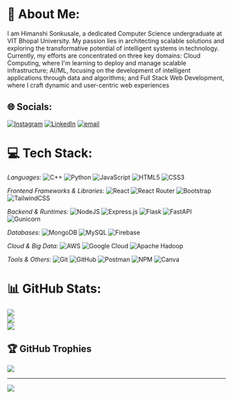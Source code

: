 # 💫 About Me:
I am Himanshi Sonkusale, a dedicated Computer Science undergraduate at VIT Bhopal University. My passion lies in architecting scalable solutions and exploring the transformative potential of intelligent systems in technology. Currently, my efforts are concentrated on three key domains: Cloud Computing, where I'm learning to deploy and manage scalable infrastructure; AI/ML, focusing on the development of intelligent applications through data and algorithms; and Full Stack Web Development, where I craft dynamic and user-centric web experiences


## 🌐 Socials:
[![Instagram](https://img.shields.io/badge/Instagram-%23E4405F.svg?logo=Instagram&logoColor=white)](https://instagram.com/himanshisonkusale) [![LinkedIn](https://img.shields.io/badge/LinkedIn-%230077B5.svg?logo=linkedin&logoColor=white)](https://linkedin.com/in/himanshisonkusale) [![email](https://img.shields.io/badge/Email-D14836?logo=gmail&logoColor=white)](mailto:himanshiwork21@gmail.com) 

# 💻 Tech Stack:

*Languages:*
![C++](https://img.shields.io/badge/c%2B%2B-%2300599C.svg?style=flat-square&logo=c%2B%2B&logoColor=white)
![Python](https://img.shields.io/badge/python-3670A0?style=flat-square&logo=python&logoColor=ffdd54)
![JavaScript](https://img.shields.io/badge/javascript-%23323330.svg?style=flat-square&logo=javascript&logoColor=%23F7DF1E)
![HTML5](https://img.shields.io/badge/html5-%23E34F26.svg?style=flat-square&logo=html5&logoColor=white)
![CSS3](https://img.shields.io/badge/css3-%231572B6.svg?style=flat-square&logo=css3&logoColor=white)

*Frontend Frameworks & Libraries:*
![React](https://img.shields.io/badge/react-%2320232a.svg?style=flat-square&logo=react&logoColor=%2361DAFB)
![React Router](https://img.shields.io/badge/React_Router-CA4245?style=flat-square&logo=react-router&logoColor=white)
![Bootstrap](https://img.shields.io/badge/bootstrap-%238511FA.svg?style=flat-square&logo=bootstrap&logoColor=white)
![TailwindCSS](https://img.shields.io/badge/tailwindcss-%2338B2AC.svg?style=flat-square&logo=tailwind-css&logoColor=white)

*Backend & Runtimes:*
![NodeJS](https://img.shields.io/badge/node.js-6DA55F?style=flat-square&logo=node.js&logoColor=white)
![Express.js](https://img.shields.io/badge/express.js-%23404d59.svg?style=flat-square&logo=express&logoColor=%2361DAFB)
![Flask](https://img.shields.io/badge/flask-%23000.svg?style=flat-square&logo=flask&logoColor=white)
![FastAPI](https://img.shields.io/badge/FastAPI-005571?style=flat-square&logo=fastapi)
![Gunicorn](https://img.shields.io/badge/gunicorn-%298729.svg?style=flat-square&logo=gunicorn&logoColor=white)

*Databases:*
![MongoDB](https://img.shields.io/badge/MongoDB-%234ea94b.svg?style=flat-square&logo=mongodb&logoColor=white)
![MySQL](https://img.shields.io/badge/mysql-4479A1.svg?style=flat-square&logo=mysql&logoColor=white)
![Firebase](https://img.shields.io/badge/firebase-%23039BE5.svg?style=flat-square&logo=firebase)

*Cloud & Big Data:*
![AWS](https://img.shields.io/badge/AWS-%23FF9900.svg?style=flat-square&logo=amazon-aws&logoColor=white)
![Google Cloud](https://img.shields.io/badge/GoogleCloud-%234285F4.svg?style=flat-square&logo=google-cloud&logoColor=white)
![Apache Hadoop](https://img.shields.io/badge/Apache%20Hadoop-66CCFF?style=flat-square&logo=apachehadoop&logoColor=black)

*Tools & Others:*
![Git](https://img.shields.io/badge/git-%23F05033.svg?style=flat-square&logo=git&logoColor=white)
![GitHub](https://img.shields.io/badge/github-%23121011.svg?style=flat-square&logo=github&logoColor=white)
![Postman](https://img.shields.io/badge/Postman-FF6C37?style=flat-square&logo=postman&logoColor=white)
![NPM](https://img.shields.io/badge/NPM-%23CB3837.svg?style=flat-square&logo=npm&logoColor=white)
![Canva](https://img.shields.io/badge/Canva-%2300C4CC.svg?style=flat-square&logo=Canva&logoColor=white)
# 📊 GitHub Stats:
![](https://github-readme-stats.vercel.app/api?username=himanshisonkusale&theme=default&hide_border=true&include_all_commits=false&count_private=false)<br/>
![](https://nirzak-streak-stats.vercel.app/?user=himanshisonkusale&theme=default&hide_border=true)<br/>
![](https://github-readme-stats.vercel.app/api/top-langs/?username=himanshisonkusale&theme=default&hide_border=true&include_all_commits=false&count_private=false&layout=compact)

## 🏆 GitHub Trophies
![](https://github-profile-trophy.vercel.app/?username=himanshisonkusale&theme=default&no-frame=true&no-bg=false&margin-w=4)

---
[![](https://visitcount.itsvg.in/api?id=himanshisonkusale&icon=0&color=0)](https://visitcount.itsvg.in)

<!-- Proudly created with GPRM ( https://gprm.itsvg.in ) -->
